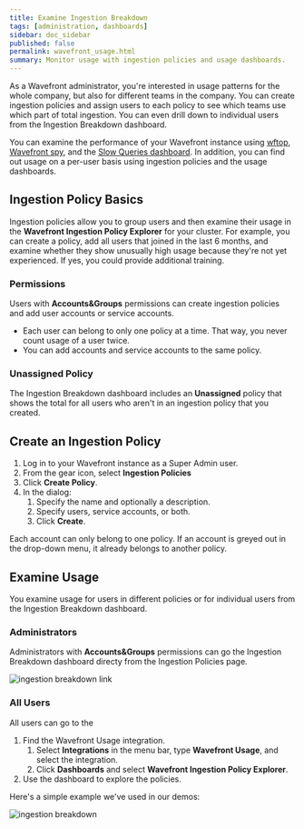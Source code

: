 ```yaml
---
title: Examine Ingestion Breakdown
tags: [administration, dashboards]
sidebar: doc_sidebar
published: false
permalink: wavefront_usage.html
summary: Monitor usage with ingestion policies and usage dashboards.
---
```

<!---Renamed this file to ingestion_policies.md/html--->

As a Wavefront administrator, you're interested in usage patterns for the whole company, but also for different teams in the company. You can create ingestion policies and assign users to each policy to see which teams use which part of total ingestion. You can even drill down to individual users from the Ingestion Breakdown dashboard.

You can examine the performance of your Wavefront instance using [wftop](), [Wavefront spy](wavefront_monitoring_spy.html), and the [Slow Queries dashboard](wavefront_monitoring.html#examine-slow-queries). In addition, you can find out usage on a per-user basis using ingestion policies and the usage dashboards.

## Ingestion Policy Basics

Ingestion policies allow you to group users and then examine their usage in the **Wavefront Ingestion Policy Explorer** for your cluster. For example, you can create a policy, add all users that joined in the last 6 months, and examine whether they show unusually high usage because they're not yet experienced. If yes, you could provide additional training.

### Permissions

Users with **Accounts&Groups** permissions can create ingestion policies and add user accounts or service accounts.
* Each user can belong to only one policy at a time. That way, you never count usage of a user twice.
* You can add accounts and service accounts to the same policy.

### Unassigned Policy

The Ingestion Breakdown dashboard includes an **Unassigned** policy that shows the total for all users who aren't in an ingestion policy that you created.

## Create an Ingestion Policy

1. Log in to your Wavefront instance as a Super Admin user.
2. From the gear icon, select **Ingestion Policies**
3. Click **Create Policy**.
4. In the dialog:
   1. Specify the name and optionally a description.
   2. Specify users, service accounts, or both.
   3. Click **Create**.

Each account can only belong to one policy. If an account is greyed out in the drop-down menu, it already belongs to another policy.

## Examine Usage

You examine usage for users in different policies or for individual users from the Ingestion Breakdown dashboard.

### Administrators

Administrators with **Accounts&Groups** permissions can go the Ingestion Breakdown dashboard directy from the Ingestion Policies page.

![ingestion breakdown link](images/ingestion_breakdown_dashboard_link.png)

### All Users

All users can go to the

1. Find the Wavefront Usage integration.
   1. Select **Integrations** in the menu bar, type **Wavefront Usage**, and select the integration.
   2. Click **Dashboards** and select **Wavefront Ingestion Policy Explorer**.
2. Use the dashboard to explore the policies.

Here's a simple example we've used in our demos:

![ingestion breakdown](images/ingestion_usage_breakdown.png)
